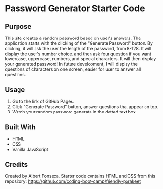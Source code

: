 # Password Generator Starter Code

## Purpose

This site creates a random password based on user's answers. The application starts with the clicking of the "Generate Password" button. By clicking, it will ask the user the length of the password, from 8-128. It will display the user's number choice, and then ask four question if you want lowercase, uppercase, numbers, and special characters. It will then display your generated password! In future development, I will display the questions of characters on one screen, easier for user to answer all questions. 

## Usage

1) Go to the link of GitHub Pages.
2) Click "Generate Password" button, answer questions that appear on top.
3) Watch your random password generate in the dotted text box.

## Built With

- HTML
- CSS
- Vanilla JavaScript

## Credits

Created by Albert Fonseca. Starter code contains HTML and CSS from this repository: https://github.com/coding-boot-camp/friendly-parakeet
